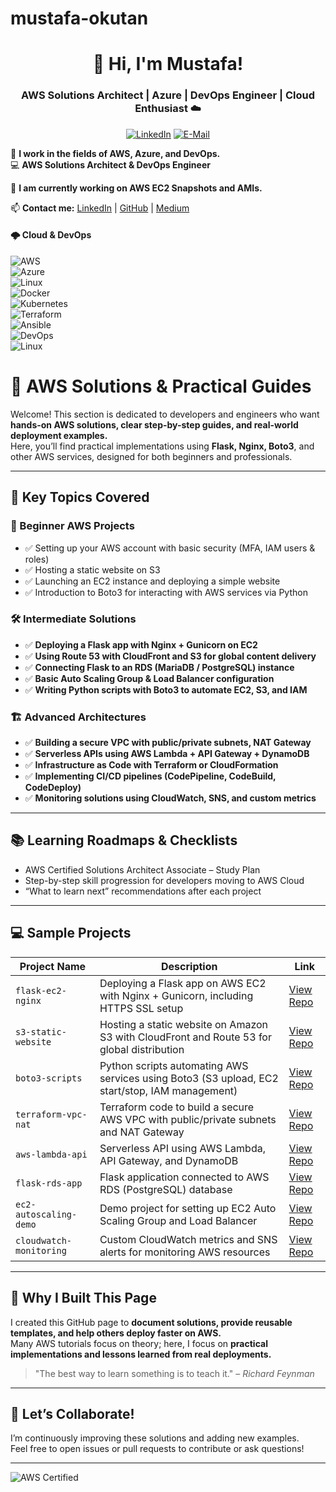 # mustafa-okutan

<h1 align="center">👋 Hi, I'm Mustafa!</h1>  
<h3 align="center">AWS Solutions Architect | Azure | DevOps Engineer | Cloud Enthusiast ☁️</h3>  

<p align="center">
  <a href="https://www.linkedin.com/in/mustafa-okutan-dr/"><img src="https://img.shields.io/badge/LinkedIn-%230077B5?style=for-the-badge&logo=linkedin&logoColor=white" alt="LinkedIn"></a>
  <a href="mailto:mokutan@gmail.com"><img src="https://img.shields.io/badge/Email-%23D14836?style=for-the-badge&logo=gmail&logoColor=white" alt="E-Mail"></a>
</p>


🚀 **I work in the fields of AWS, Azure, and DevOps.**  
💻 **AWS Solutions Architect & DevOps Engineer**


🌱 **I am currently working on AWS EC2 Snapshots and AMIs.**  

📫 **Contact me:** [LinkedIn](https://www.linkedin.com/in/mustafa-okutan-dr/) | [GitHub](https://github.com/angvan53) | [Medium](https://medium.com/@mustafaokutan)  


#### **🌩️ Cloud & DevOps**  
![AWS](https://img.shields.io/badge/AWS-%23FF9900?style=for-the-badge&logo=amazon-aws&logoColor=white)  
![Azure](https://img.shields.io/badge/Azure-%230072C6?style=for-the-badge&logo=microsoftazure&logoColor=white)  
![Linux](https://img.shields.io/badge/Linux-FCC624?style=for-the-badge&logo=linux&logoColor=black)  
![Docker](https://img.shields.io/badge/Docker-%230db7ed?style=for-the-badge&logo=docker&logoColor=white)  
![Kubernetes](https://img.shields.io/badge/Kubernetes-%23326CE5?style=for-the-badge&logo=kubernetes&logoColor=white)  
![Terraform](https://img.shields.io/badge/Terraform-623CE4?style=for-the-badge&logo=terraform&logoColor=white)  
![Ansible](https://img.shields.io/badge/Ansible-%23EE0000?style=for-the-badge&logo=ansible&logoColor=white)  
![DevOps](https://img.shields.io/badge/DevOps-%230077B5.svg?style=for-the-badge&logo=devops&logoColor=white)  
![Linux](https://img.shields.io/badge/Linux-FCC624?style=for-the-badge&logo=linux&logoColor=black)

# 🌟 AWS Solutions & Practical Guides

Welcome! This section is dedicated to developers and engineers who want **hands-on AWS solutions, clear step-by-step guides, and real-world deployment examples.**  
Here, you’ll find practical implementations using **Flask, Nginx, Boto3**, and other AWS services, designed for both beginners and professionals.

---

## 📌 Key Topics Covered

### 🚀 Beginner AWS Projects
- ✅ Setting up your AWS account with basic security (MFA, IAM users & roles)
- ✅ Hosting a static website on S3
- ✅ Launching an EC2 instance and deploying a simple website
- ✅ Introduction to Boto3 for interacting with AWS services via Python

### 🛠️ Intermediate Solutions
- ✅ **Deploying a Flask app with Nginx + Gunicorn on EC2**
- ✅ **Using Route 53 with CloudFront and S3 for global content delivery**
- ✅ **Connecting Flask to an RDS (MariaDB / PostgreSQL) instance**
- ✅ **Basic Auto Scaling Group & Load Balancer configuration**
- ✅ **Writing Python scripts with Boto3 to automate EC2, S3, and IAM**

### 🏗️ Advanced Architectures
- ✅ **Building a secure VPC with public/private subnets, NAT Gateway**
- ✅ **Serverless APIs using AWS Lambda + API Gateway + DynamoDB**
- ✅ **Infrastructure as Code with Terraform or CloudFormation**
- ✅ **Implementing CI/CD pipelines (CodePipeline, CodeBuild, CodeDeploy)**
- ✅ **Monitoring solutions using CloudWatch, SNS, and custom metrics**

---

## 📚 Learning Roadmaps & Checklists

- AWS Certified Solutions Architect Associate – Study Plan
- Step-by-step skill progression for developers moving to AWS Cloud
- “What to learn next” recommendations after each project

---

## 💻 Sample Projects

| Project Name               | Description                                                                                   | Link                                            |
|--------------------------|-----------------------------------------------------------------------------------------------|------------------------------------------------|
| `flask-ec2-nginx`         | Deploying a Flask app on AWS EC2 with Nginx + Gunicorn, including HTTPS SSL setup             | [View Repo](https://github.com/angvan53/FLASK-PR/tree/main/flask-1-2-2/flask-02-Jinja_Template) |
| `s3-static-website`        | Hosting a static website on Amazon S3 with CloudFront and Route 53 for global distribution    | [View Repo](https://github.com/angvan53) |
| `boto3-scripts`            | Python scripts automating AWS services using Boto3 (S3 upload, EC2 start/stop, IAM management) | [View Repo](https://github.com/angvan53) |
| `terraform-vpc-nat`        | Terraform code to build a secure AWS VPC with public/private subnets and NAT Gateway          | [View Repo](https://github.com/angvan53) |
| `aws-lambda-api`           | Serverless API using AWS Lambda, API Gateway, and DynamoDB                                    | [View Repo](https://github.com/angvan53) |
| `flask-rds-app`            | Flask application connected to AWS RDS (PostgreSQL) database                                  | [View Repo]([https://github.com/yourusername/flask-rds-app](https://github.com/angvan53/SQL-Flask)) |
| `ec2-autoscaling-demo`      | Demo project for setting up EC2 Auto Scaling Group and Load Balancer                         | [View Repo](https://github.com/angvan53) |
| `cloudwatch-monitoring`     | Custom CloudWatch metrics and SNS alerts for monitoring AWS resources                        | [View Repo](https://github.com/angvan53) |

---

## 💬 Why I Built This Page

I created this GitHub page to **document solutions, provide reusable templates, and help others deploy faster on AWS.**  
Many AWS tutorials focus on theory; here, I focus on **practical implementations and lessons learned from real deployments.**

> "The best way to learn something is to teach it." – *Richard Feynman*

---

## 🚀 Let’s Collaborate!

I’m continuously improving these solutions and adding new examples.  
Feel free to open issues or pull requests to contribute or ask questions!

---

![AWS Certified](https://img.shields.io/badge/AWS-Certified-blue)
